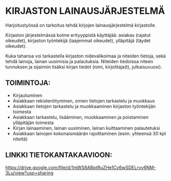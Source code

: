 # KIRJASTON LAINAUSJÄRJESTELMÄ

Harjoitustyössä on tarkoitus tehdä kirjojen lainausjärjestelmä kirjastolle.

Kirjaston järjestelmässä kolme erityyppistä käyttäjää: asiakas (rajatut oikeudet), kirjaston työntekijä (laajemmat oikeudet), ylläpitäjä (täydet oikeudet).

Kuka tahansa voi tarkastella kirjaston nidevalikoimaa ja niteiden tietoja, sekä tehdä lainoja, lainan uusimisia ja palautuksia. Niteiden tiedoissa niteen tunnuksen ja sijainnin lisäksi kirjan tiedot (nimi, kirjoittaja(t), julkaisuvuosi).

## TOIMINTOJA:

  * Kirjautuminen
  * Asiakkaan rekisteröityminen, omien tietojen tarkastelu ja muokkaus
  * Asiakkaan tietojen tarkastelu ja muokkaaminen kirjaston työntekijän toimesta
  * Asiakkaan tarkastelu, lisääminen, muokkaaminen ja poistaminen ylläpitäjän toimesta
  * Kirjan lainaaminen, lainan uusiminen, lainan kuittaaminen palautetuksi
  * Asiakkaan lainojen kokonaismäärän rajoittaminen (esim. yhteensä 30 kpl niteitä)

## LINKKI TIETOKANTAKAAVIOON:

https://drive.google.com/file/d/1mWS8ABptRuZHe1Cy6wSDELrvv6NM-3Lu/view?usp=sharing
